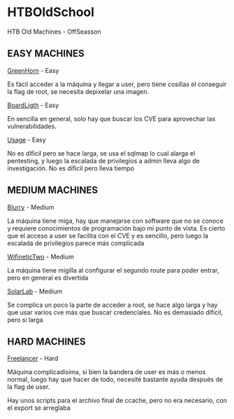 # HTBOldSchool
HTB Old Machines - OffSeasson

## EASY MACHINES

[GreenHorn](https://github.com/manuelsantosiglesias/HTBOldSchool/tree/main/Easy/GreenHorn) - Easy

Es fácil acceder a la máquina y llegar a user, pero tiene cosillas el conseguir la flag de root, se necesita depixelar una imagen.

[BoardLigth](https://github.com/manuelsantosiglesias/HTBOldSchool/tree/main/Easy/BoardLigth) - Easy

En sencilla en general, solo hay que buscar los CVE para aprovechar las vulnerabilidades.

[Usage](https://github.com/manuelsantosiglesias/HTBOldSchool/tree/main/Easy/Usage) - Easy

No es díficil pero se hace larga, se usa el sqlmap lo cual alarga el pentesting, y luego la escalada de privilegios a admin lleva algo de investigación. No es díficil pero lleva tiempo


## MEDIUM MACHINES

[Blurry](https://github.com/manuelsantosiglesias/HTBOldSchool/tree/main/Medium/Blurry) - Medium

La máquina tiene miga, hay que manejarse con software que no se conoce y requiere conocimientos de programación bajo mi punto de vista.
Es cierto que el acceso a user se facilita con el CVE y es sencillo, pero luego la escalada de privilegios parece más complicada

[WifineticTwo](https://github.com/manuelsantosiglesias/HTBOldSchool/tree/main/Medium/WifineticTwo) - Medium

La máquina tiene migilla al configurar el segundo route para poder entrar, pero en general es divertida

[SolarLab](https://github.com/manuelsantosiglesias/HTBOldSchool/tree/main/Medium/SolarLab) - Medium

Se complica un poco la parte de acceder a root, se hace algo larga y hay que usar varios cve más que buscar credenciales. No es demasiado díficil,
pero si larga


## HARD MACHINES

[Freelancer](https://github.com/manuelsantosiglesias/HTBOldSchool/tree/main/Hard/Freelancer) - Hard

Máquina complicadísima, si bien la bandera de user es más o menos normal, luego hay que hacer de todo, necesité bastante ayuda después de la
flag de user.

Hay unos scripts para el archivo final de ccache, pero no era necesario, con el export se arreglaba